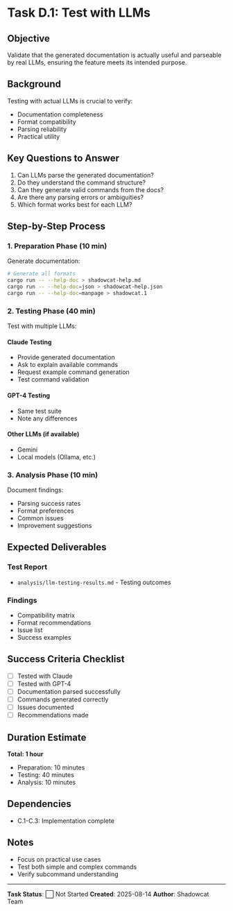 # Task D.1: Test with LLMs

## Objective

Validate that the generated documentation is actually useful and parseable by real LLMs, ensuring the feature meets its intended purpose.

## Background

Testing with actual LLMs is crucial to verify:
- Documentation completeness
- Format compatibility
- Parsing reliability
- Practical utility

## Key Questions to Answer

1. Can LLMs parse the generated documentation?
2. Do they understand the command structure?
3. Can they generate valid commands from the docs?
4. Are there any parsing errors or ambiguities?
5. Which format works best for each LLM?

## Step-by-Step Process

### 1. Preparation Phase (10 min)

Generate documentation:
```bash
# Generate all formats
cargo run -- --help-doc > shadowcat-help.md
cargo run -- --help-doc=json > shadowcat-help.json
cargo run -- --help-doc=manpage > shadowcat.1
```

### 2. Testing Phase (40 min)

Test with multiple LLMs:

#### Claude Testing
- Provide generated documentation
- Ask to explain available commands
- Request example command generation
- Test command validation

#### GPT-4 Testing
- Same test suite
- Note any differences

#### Other LLMs (if available)
- Gemini
- Local models (Ollama, etc.)

### 3. Analysis Phase (10 min)

Document findings:
- Parsing success rates
- Format preferences
- Common issues
- Improvement suggestions

## Expected Deliverables

### Test Report
- `analysis/llm-testing-results.md` - Testing outcomes

### Findings
- Compatibility matrix
- Format recommendations
- Issue list
- Success examples

## Success Criteria Checklist

- [ ] Tested with Claude
- [ ] Tested with GPT-4
- [ ] Documentation parsed successfully
- [ ] Commands generated correctly
- [ ] Issues documented
- [ ] Recommendations made

## Duration Estimate

**Total: 1 hour**
- Preparation: 10 minutes
- Testing: 40 minutes
- Analysis: 10 minutes

## Dependencies

- C.1-C.3: Implementation complete

## Notes

- Focus on practical use cases
- Test both simple and complex commands
- Verify subcommand understanding

---

**Task Status**: ⬜ Not Started
**Created**: 2025-08-14
**Author**: Shadowcat Team
